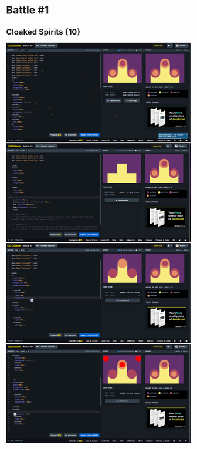 # Battle #1

## Cloaked Spirits {10}

![Alt text](images/Cloaked%20Spirits.PNG)
![Alt text](images/Step1.PNG)
![Alt text](images/Step2.PNG)
![Alt text](images/step3.PNG)
